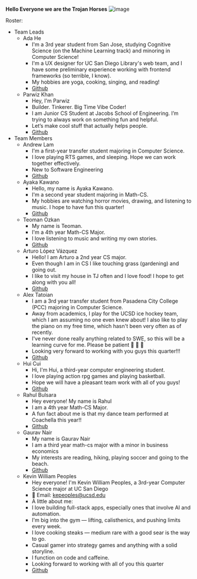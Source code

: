 **Hello Everyone we are the Trojan Horses**
![image](https://github.com/user-attachments/assets/90664302-42ef-4928-97c9-302b67a001d6)


Roster:
- Team Leads
  - Ada He
    -   I'm a 3rd year student from San Jose, studying Cognitive Science (on the Machine Learning track) and minoring in Computer Science!
    -   I'm a UX designer for UC San Diego Library's web team, and I have some preliminary experience working with frontend frameworks (so terrible, I know).
    -   My hobbies are yoga, cooking, singing, and reading!
    -   [Github](https://github.com/adahe8)
  - Parwiz Khan
    -   Hey, I'm Parwiz
    -   Builder. Tinkerer. Big Time Vibe Coder!
    -   I am Junior CS Student at Jacobs School of Engineering. I’m trying to always work on something fun and helpful.
    - Let’s make cool stuff that actually helps people.
    - [Github](https://github.com/parrwiz) 
- Team Members
  - Andrew Lam
    -   I'm a first-year transfer student majoring in Computer Science.
    -   I love playing RTS games, and sleeping. Hope we can work together effectively.
    -   New to Software Engineering
    -   [Github](https://github.com/anl139)
  - Ayaka Kawano
    -   Hello, my name is Ayaka Kawano.
    -   I'm a second year student majoring in Math-CS.
    -   My hobbies are watching horror movies, drawing, and listening to music. I hope to have fun this quarter!
    - [Github](https://github.com/ayakak172)
  - Teoman Ozkan
    -   My name is Teoman.
    -   I'm a 4th year Math-CS Major.
    -   I love listening to music and writing my own stories.
    -   [Github](https://github.com/teopotter64)
  - Arturo López Vázquez
    -   Hello! I am Arturo a 2nd year CS major.
    -   Even though I am in CS I like touching grass (gardening) and going out.
    -   I like to visit my house in TJ often and I love food! I hope to get along with you all!
    -   [Github](https://github.com/Arblade555)
  - Alex Tatoian
    -   I am a 3rd year transfer student from Pasadena City College (PCC) majoring in Computer Science.
    -   Away from academics, I play for the UCSD ice hockey team, which I am assuming no one even knew about! I also like to play the piano on my free time, which hasn't been very often as of recently.
    -    I've never done really anything related to SWE, so this will be a learning curve for me. Please be patient 🙏 🙏 🙏
    -    Looking very forward to working with you guys this quarter!!!
    -   [Github](https://github.com/Gcat42)
  - Hui Cui
    -   Hi, I'm Hui, a third-year computer engineering student.
    -   I love playing action rpg games and playing basketball.
    -   Hope we will have a pleasant team work with all of you guys!
    -   [Github](https://github.com/Bathui)
  - Rahul Bulsara
    -   Hey everyone! My name is Rahul
    -   I am a 4th year Math-CS Major.
    -   A fun fact about me is that my dance team performed at Coachella this year!!
    -   [Github](https://github.com/rabulsara02)
  - Gaurav Nair
    -   My name is Gaurav Nair
    -   I am a third year math-cs major with a minor in business economics
    -   My interests are reading, hiking, playing soccer and going to the beach.
    -   [Github](https://github.com/gauravn17)
  - Kevin William Peoples
    -   Hey everyone! I'm Kevin William Peoples, a 3rd-year Computer Science major at UC San Diego
      -   📧 Email: kepeoples@ucsd.edu
    -   A little about me:
      -   I love building full-stack apps, especially ones that involve AI and automation.
      -   I'm big into the gym — lifting, calisthenics, and pushing limits every week.
      -   I love cooking steaks — medium rare with a good sear is the way to go.
      -   Casual gamer into strategy games and anything with a solid storyline.
      -   I function on code and caffeine.
      -   Looking forward to working with all of you this quarter
    -  [Github](https://github.com/kepeoples)    

 
